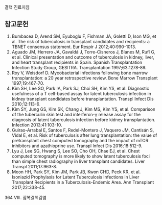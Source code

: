 결핵 진료지침

## 참고문헌

1. Bumbacea D, Arend SM, Eyuboglu F, Fishman JA, Goletti D, Ison MG, et al. The risk of tuberculosis in transplant candidates and recipients: a TBNET consensus statement. Eur Respir J 2012;40:990-1013.
2. Aguado JM, Herrero JA, Gavaldá J, Torre-Cisneros J, Blanes M, Rufí G, et al. Clinical presentation and outcome of tuberculosis in kidney, liver, and heart transplant recipients in Spain. Spanish Transplantation Infection Study Group, GESITRA. Transplantation 1997;63:1278-86.
3. Roy V, Weisdorf D. Mycobacterial infections following bone marrow transplantation: a 20 year retrospective review. Bone Marrow Transplant 1997;19:467-70.
4. Kim SH, Lee SO, Park IA, Park SJ, Choi SH, Kim YS, et al. Diagnostic usefulness of a T cell-based assay for latent tuberculosis infection in kidney transplant candidates before transplantation. Transpl Infect Dis 2010;12:113-9.
5. Kim SY, Jung GS, Kim SK, Chang J, Kim MS, Kim YS, et al. Comparison of the tuberculin skin test and interferon-γ release assay for the diagnosis of latent tuberculosis infection before kidney transplantation. Infection 2013;41:103-10.
6. Guirao-Arrabal E, Santos F, Redel-Montero J, Vaquero JM, Cantisán S, Vidal E, et al. Risk of tuberculosis after lung transplantation: the value of pretransplant chest computed tomography and the impact of mTOR inhibitors and azathioprine use. Transpl Infect Dis 2016;18:512-9.
7. Lyu J, Lee SG, Hwang S, Lee SO, Cho OH, Chae EJ, et al. Chest computed tomography is more likely to show latent tuberculosis foci than simple chest radiography in liver transplant candidates. Liver Transpl 2011;17:963-8.
8. Moon HH, Park SY, Kim JM, Park JB, Kwon CHD, Peck KR, et al. Isoniazid Prophylaxis for Latent Tuberculosis Infections in Liver Transplant Recipients in a Tuberculosis-Endemic Area. Ann Transplant 2017;22:338-45.

<PAGE>364
VIII. 잠복결핵감염